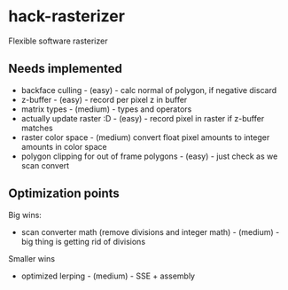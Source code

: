 # hack-rasterizer
Flexible software rasterizer

## Needs implemented
- backface culling - (easy) - calc normal of polygon, if negative discard
- z-buffer - (easy) - record per pixel z in buffer
- matrix types - (medium) - types and operators
- actually update raster :D - (easy) - record pixel in raster if z-buffer matches
- raster color space - (medium) convert float pixel amounts to integer amounts in color space
- polygon clipping for out of frame polygons - (easy) - just check as we scan convert

## Optimization points

Big wins:
- scan converter math (remove divisions and integer math) - (medium) - big thing is getting rid of divisions

Smaller wins
- optimized lerping - (medium) - SSE + assembly
